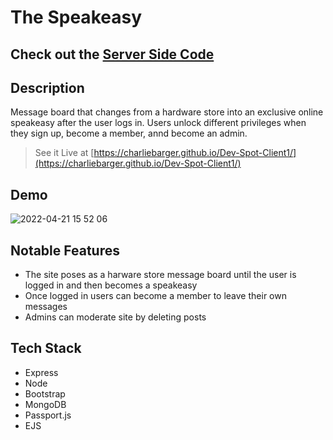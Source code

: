 # The Speakeasy 

## Check out the [Server Side Code](https://github.com/charliebarger/Dev-Spot-Server)

## Description

Message board that changes from a hardware store into an exclusive online speakeasy after the user logs in. Users unlock different privileges when they sign up, become a member, annd become an admin. 

> See it Live at [https://charliebarger.github.io/Dev-Spot-Client1/](https://charliebarger.github.io/Dev-Spot-Client1/)

## Demo

![2022-04-21 15 52 06](https://user-images.githubusercontent.com/72449213/164558113-3cab3731-c8e7-4d44-89a9-09f49a092aaf.gif)

## Notable Features

- The site poses as a harware store message board until the user is logged in and then becomes a speakeasy
- Once logged in users can become a member to leave their own messages
- Admins can moderate site by deleting posts

## Tech Stack

- Express
- Node
- Bootstrap
- MongoDB
- Passport.js
- EJS
